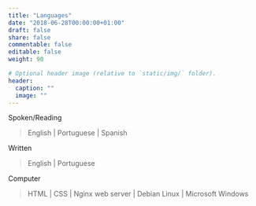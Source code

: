 ```yaml
---
title: "Languages"
date: "2018-06-28T00:00:00+01:00"
draft: false
share: false
commentable: false
editable: false
weight: 90

# Optional header image (relative to `static/img/` folder).
header:
  caption: ""
  image: ""
---
```


Spoken/Reading
> English | Portuguese | Spanish

Written
> English | Portuguese 

Computer
> HTML | CSS | Nginx web server | Debian Linux | Microsoft Windows
